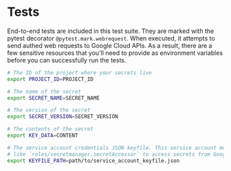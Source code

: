 # Tests

End-to-end tests are included in this test suite. They are marked with the pytest decorator `@pytest.mark.webrequest`.
When executed, it attempts to send authed web requests to Google Cloud APIs. As a result, there are a few sensitive
resources that you'll need to provide as environment variables before you can successfully run the tests.

```sh
# The ID of the project where your secrets live
export PROJECT_ID=PROJECT_ID

# The name of the secret
export SECRET_NAME=SECRET_NAME

# The version of the secret
export SECRET_VERSION=SECRET_VERSION

# The contents of the secret
export KEY_DATA=CONTENT

# The service account credentials JSON keyfile. This service account must have permissions
# like `roles/secretmanager.secretAccessor` to access secrets from Google Cloud Secret Manager.
export KEYFILE_PATH=path/to/service_account_keyfile.json
```
